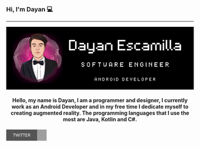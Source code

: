 ### Hi, I'm Dayan :computer: 




***
<div id"header" align="center">

<img src='https://github.com/dayanescamilla/dayanescamilla/blob/main/Banner_Dayan.png' alt='Banner' align="center">

<h4>Hello, my name is Dayan, I am a programmer and designer, I currently work as an Android Developer and in my free time I dedicate myself to creating augmented reality. The programming languages that I use the most are Java, Kotlin and C#.</h4>

[<img src='https://github.com/dayanescamilla/dayanescamilla/blob/main/twitter.svg' alt='Twitter' align="left" height='30'>](https://twitter.com/dayan_ep)




</div>
<!--
**dayanescamilla/dayanescamilla** is a ✨ _special_ ✨ repository because its `README.md` (this file) appears on your GitHub profile.

Here are some ideas to get you started:

- 🔭 I’m currently working on ...
- 🌱 I’m currently learning ...
- 👯 I’m looking to collaborate on ...
- 🤔 I’m looking for help with ...
- 💬 Ask me about ...
- 📫 How to reach me: ...
- 😄 Pronouns: ...
- ⚡ Fun fact: ...
-->
